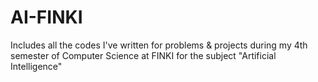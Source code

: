 # AI-FINKI
Includes all the codes I've written for problems &amp; projects during my 4th semester of Computer Science at FINKI for the subject "Artificial Intelligence"

